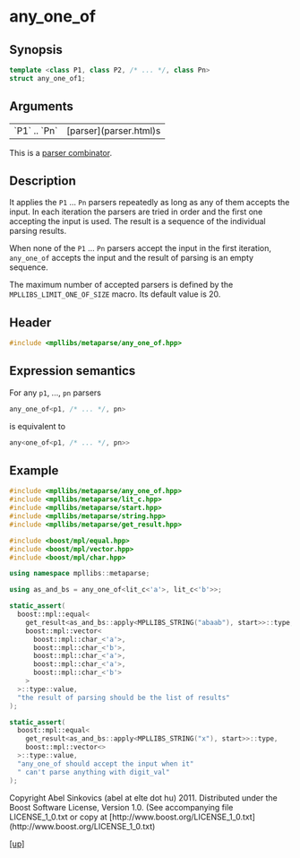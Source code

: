 # any_one_of

## Synopsis

```cpp
template <class P1, class P2, /* ... */, class Pn>
struct any_one_of1;
```

## Arguments

<table cellpadding='0' cellspacing='0'>
  <tr>
    <td>`P1` .. `Pn`</td>
    <td>[parser](parser.html)s</td>
  </tr>
</table>

This is a [parser combinator](parser_combinator.html).

## Description

It applies the `P1` ... `Pn` parsers repeatedly as long as any of them accepts
the input. In each iteration the parsers are tried in order and the first one
accepting the input is used. The result is a sequence of the individual parsing
results.

When none of the `P1` ... `Pn` parsers accept the input in the first iteration,
`any_one_of` accepts the input and the result of parsing is an empty sequence.

The maximum number of accepted parsers is defined by the
`MPLLIBS_LIMIT_ONE_OF_SIZE` macro. Its default value is 20.

## Header

```cpp
#include <mpllibs/metaparse/any_one_of.hpp>
```

## Expression semantics

For any `p1`, ..., `pn` parsers

```cpp
any_one_of<p1, /* ... */, pn>
```

is equivalent to

```cpp
any<one_of<p1, /* ... */, pn>>
```

## Example

```cpp
#include <mpllibs/metaparse/any_one_of.hpp>
#include <mpllibs/metaparse/lit_c.hpp>
#include <mpllibs/metaparse/start.hpp>
#include <mpllibs/metaparse/string.hpp>
#include <mpllibs/metaparse/get_result.hpp>

#include <boost/mpl/equal.hpp>
#include <boost/mpl/vector.hpp>
#include <boost/mpl/char.hpp>

using namespace mpllibs::metaparse;

using as_and_bs = any_one_of<lit_c<'a'>, lit_c<'b'>>;

static_assert(
  boost::mpl::equal<
    get_result<as_and_bs::apply<MPLLIBS_STRING("abaab"), start>>::type,
    boost::mpl::vector<
      boost::mpl::char_<'a'>,
      boost::mpl::char_<'b'>,
      boost::mpl::char_<'a'>,
      boost::mpl::char_<'a'>,
      boost::mpl::char_<'b'>
    >
  >::type::value,
  "the result of parsing should be the list of results"
);

static_assert(
  boost::mpl::equal<
    get_result<as_and_bs::apply<MPLLIBS_STRING("x"), start>>::type,
    boost::mpl::vector<>
  >::type::value,
  "any_one_of should accept the input when it"
  " can't parse anything with digit_val"
);
```

<p class="copyright">
Copyright Abel Sinkovics (abel at elte dot hu) 2011.
Distributed under the Boost Software License, Version 1.0.
(See accompanying file LICENSE_1_0.txt or copy at
[http://www.boost.org/LICENSE_1_0.txt](http://www.boost.org/LICENSE_1_0.txt)
</p>

[[up]](reference.html)


